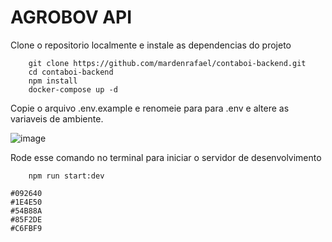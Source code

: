 # AGROBOV API

Clone o repositorio localmente e instale as dependencias do projeto

```
    git clone https://github.com/mardenrafael/contaboi-backend.git
    cd contaboi-backend
    npm install
    docker-compose up -d
```

Copie o arquivo .env.example e renomeie para para .env e altere as variaveis de ambiente.

![image](https://user-images.githubusercontent.com/69557606/194773829-d025fc2a-987f-4300-ba0b-6d7a95280f58.png)

Rode esse comando no terminal para iniciar o servidor de desenvolvimento

```
    npm run start:dev
```


```
#092640
#1E4E50
#54B88A
#85F2DE
#C6FBF9
```

